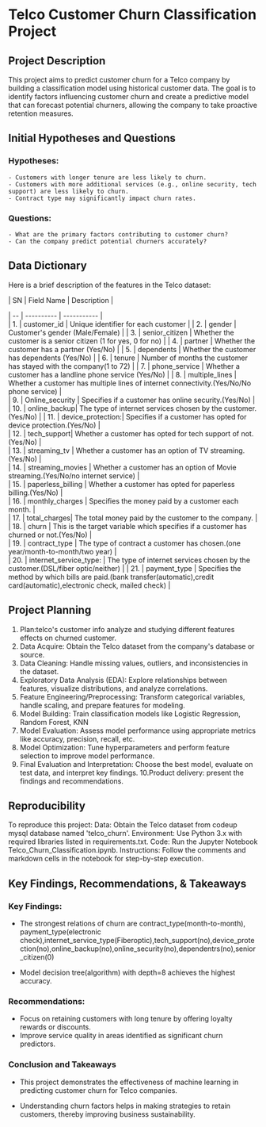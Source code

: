 # Telco Customer Churn Classification Project

## Project Description
This project aims to predict customer churn for a Telco company by building a classification model using historical customer data. The goal is to identify factors influencing customer churn and create a predictive model that can forecast potential churners, allowing the company to take proactive retention measures.


## Initial Hypotheses and Questions

### Hypotheses:
    - Customers with longer tenure are less likely to churn.
    - Customers with more additional services (e.g., online security, tech support) are less likely to churn.
    - Contract type may significantly impact churn rates.

### Questions:
    - What are the primary factors contributing to customer churn?
    - Can the company predict potential churners accurately?


## Data Dictionary

Here is a brief description of the features in the Telco dataset:
 
  
 
 | SN | Field Name | Description |
 
 | -- | ---------- | ----------- |   
 | 1. | customer_id | Unique identifier for each customer |
 | 2. | gender | Customer's gender (Male/Female) |
 | 3. | senior_citizen | Whether the customer is a senior citizen (1 for yes, 0 for no) |
 | 4. | partner | Whether the customer has a partner (Yes/No) |
 | 5. | dependents | Whether the customer has dependents (Yes/No) |
 | 6. | tenure | Number of months the customer has stayed with the company(1 to 72) |
 | 7. | phone_service | Whether a customer has a landline phone service (Yes/No) |
 | 8. | multiple_lines | Whether a customer has multiple lines of internet connectivity.(Yes/No/No phone service) |       
 | 9. | Online_security | Specifies if a customer has online security.(Yes/No) |
 | 10. | online_backup| The type of internet services chosen by the customer.(Yes/No) |
 | 11. | device_protection:| Specifies if a customer has opted for device protection.(Yes/No) |  
 | 12. | tech_support| Whether a customer has opted for tech support of not.(Yes/No) |      
 | 13. | streaming_tv | Whether a customer has an option of TV streaming.(Yes/No) |         
 | 14. | streaming_movies |   Whether a customer has an option of Movie streaming.(Yes/No/no internet service) |   
 | 15. | paperless_billing |  Whether a customer has opted for paperless billing.(Yes/No) |      
 | 16. | monthly_charges | Specifies the money paid by a customer each month. |   
 | 17. | total_charges| The total money paid by the customer to the company. |      
 | 18. | churn | This is the target variable which specifies if a customer has churned or not.(Yes/No) |                 
 | 19. | contract_type | The type of contract a customer has chosen.(one year/month-to-month/two year) |        
 | 20. | internet_service_type: | The type of internet services chosen by the customer.(DSL/fiber optic/neither) |
 | 21. |  payment_type | Specifies the method by which bills are paid.(bank transfer(automatic),credit card(automatic),electronic check, mailed check) |
                       
 
 
 ## Project Planning
1. Plan:telco's customer info analyze and studying different features effects on churned customer.  
2. Data Acquire: Obtain the Telco dataset from the company's database or source.
3. Data Cleaning: Handle missing values, outliers, and inconsistencies in the dataset.
4. Exploratory Data Analysis (EDA): Explore relationships between features, visualize distributions, and analyze correlations.
5. Feature Engineering/Preprocessing: Transform categorical variables, handle scaling, and prepare features for modeling.
6. Model Building: Train classification models like Logistic Regression, Random Forest, KNN
7. Model Evaluation: Assess model performance using appropriate metrics like accuracy, precision, recall, etc.
8. Model Optimization: Tune hyperparameters and perform feature selection to improve model performance.
9. Final Evaluation and Interpretation: Choose the best model, evaluate on test data, and interpret key findings.
10.Product delivery: present the findings and recommendations.




## Reproducibility
To reproduce this project:
Data: Obtain the Telco dataset from codeup mysql database named 'telco_churn'.
Environment: Use Python 3.x with required libraries listed in requirements.txt.
Code: Run the Jupyter Notebook Telco_Churn_Classification.ipynb.
Instructions: Follow the comments and markdown cells in the notebook for step-by-step execution.



## Key Findings, Recommendations, & Takeaways

### Key Findings:
- The strongest relations of churn are contract_type(month-to-month), payment_type(electronic     check),internet_service_type(Fiberoptic),tech_support(no),device_protection(no),online_backup(no),online_security(no),dependentrs(no),senior_citizen(0)

- Model decision tree(algorithm) with depth=8 achieves the highest accuracy.


### Recommendations:
- Focus on retaining customers with long tenure by offering loyalty rewards or discounts.
- Improve service quality in areas identified as significant churn predictors.


### Conclusion and Takeaways
- This project demonstrates the effectiveness of machine learning in predicting customer churn for Telco companies. 

- Understanding churn factors helps in making strategies to retain customers, thereby improving business sustainability.





























